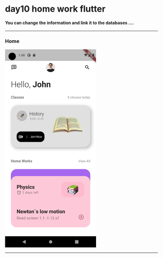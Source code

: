 
 <h1> day10 home work flutter</h1>  
 
 
<h4> You can change the information and link it to the databases ....</h4>


<hr>


<h3>Home</h3> 

<img src="https://github.com/abenkoula71/day10-home-work-flutter/blob/main/Screenshot_1680313691.png" width="300" /> 

<hr>
